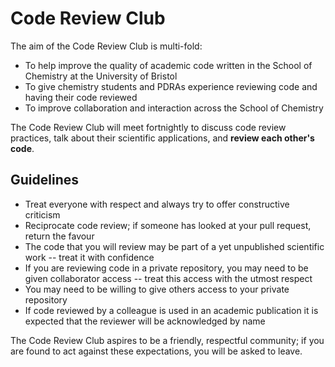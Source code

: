 # Code Review Club

The aim of the Code Review Club is multi-fold:
- To help improve the quality of academic code written in the School of Chemistry at the University of Bristol
- To give chemistry students and PDRAs experience reviewing code and having their code reviewed
- To improve collaboration and interaction across the School of Chemistry

The Code Review Club will meet fortnightly to discuss code review practices, talk about their scientific applications, and **review each other's code**. 

## Guidelines

- Treat everyone with respect and always try to offer constructive criticism
- Reciprocate code review; if someone has looked at your pull request, return the favour
- The code that you will review may be part of a yet unpublished scientific work -- treat it with confidence
- If you are reviewing code in a private repository, you may need to be given collaborator access -- treat this access with the utmost respect
- You may need to be willing to give others access to your private repository
- If code reviewed by a colleague is used in an academic publication it is expected that the reviewer will be acknowledged by name

The Code Review Club aspires to be a friendly, respectful community; if you are found to act against these expectations, you will be asked to leave. 
